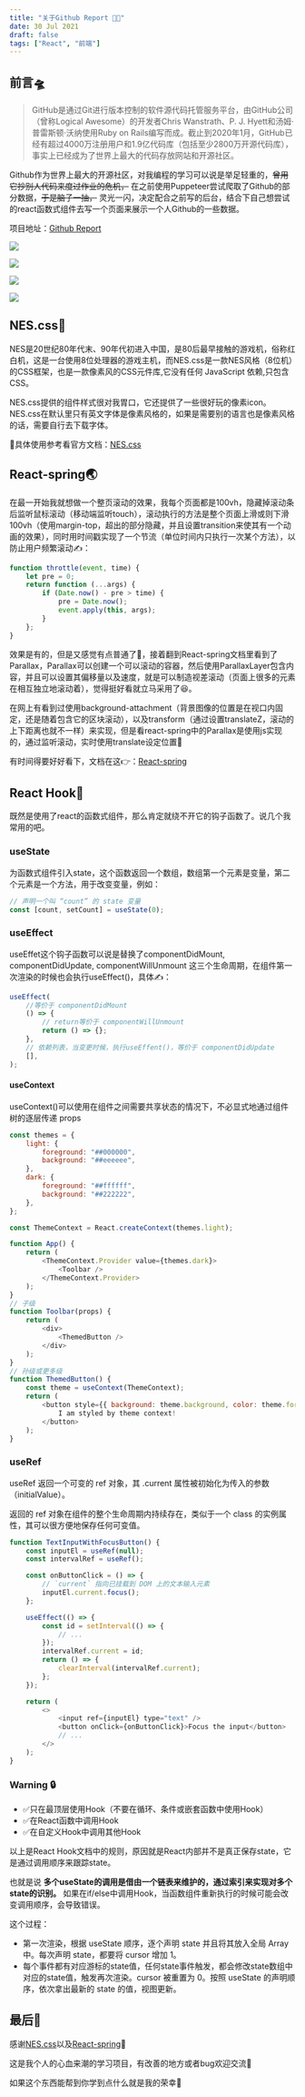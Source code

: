 ```yaml
---
title: "关于Github Report 👨‍🚀"
date: 30 Jul 2021
draft: false
tags: ["React", "前端"]
---
```


## 前言🛸

> GitHub是通过Git进行版本控制的软件源代码托管服务平台，由GitHub公司（曾称Logical Awesome）的开发者Chris Wanstrath、P. J. Hyett和汤姆·普雷斯顿·沃纳使用Ruby on Rails编写而成。截止到2020年1月，GitHub已经有超过4000万注册用户和1.9亿代码库（包括至少2800万开源代码库），事实上已经成为了世界上最大的代码存放网站和开源社区。

Github作为世界上最大的开源社区，对我编程的学习可以说是举足轻重的，~~曾用它抄别人代码来度过作业的危机，~~ 在之前使用Puppeteer尝试爬取了Github的部分数据，~~于是脑子一抽，~~ 灵光一闪，决定配合之前写的后台，结合下自己想尝试的react函数式组件去写一个页面来展示一个人Github的一些数据。

项目地址：[Github Report](https://github.com/Magren0321/github_report)

<!--more-->

![](/postImg/about-github-report/login.png)

![](/postImg/about-github-report/welcome.png)

![](/postImg/about-github-report/repinfo.png)

![](/postImg/about-github-report/contributions.png)

## NES.css🚀

NES是20世纪80年代末、90年代初进入中国，是80后最早接触的游戏机，俗称红白机，这是一台使用8位处理器的游戏主机，而NES.css是一款NES风格（8位机）的CSS框架，也是一款像素风的CSS元件库,它没有任何 JavaScript 依赖,只包含CSS。

NES.css提供的组件样式很对我胃口，它还提供了一些很好玩的像素icon。NES.css在默认里只有英文字体是像素风格的，如果是需要别的语言也是像素风格的话，需要自行去下载字体。

👀具体使用参考看官方文档：[NES.css](https://github.com/nostalgic-css/NES.css)

## React-spring🌏

在最一开始我就想做一个整页滚动的效果，我每个页面都是100vh，隐藏掉滚动条后监听鼠标滚动（移动端监听touch），滚动执行的方法是整个页面上滑或则下滑100vh（使用margin-top，超出的部分隐藏，并且设置transition来使其有一个动画的效果），同时用时间戳实现了一个节流（单位时间内只执行一次某个方法），以防止用户频繁滚动✍：

```js
function throttle(event, time) {
	let pre = 0;
	return function (...args) {
		if (Date.now() - pre > time) {
			pre = Date.now();
			event.apply(this, args);
		}
	};
}
```

效果是有的，但是又感觉有点普通了🤨，接着翻到React-spring文档里看到了Parallax，Parallax可以创建一个可以滚动的容器，然后使用ParallaxLayer包含内容，并且可以设置其偏移量以及速度，就是可以制造视差滚动（页面上很多的元素在相互独立地滚动着），觉得挺好看就立马采用了😆。

在网上有看到过使用background-attachment（背景图像的位置是在视口内固定，还是随着包含它的区块滚动），以及transform（通过设置translateZ，滚动的上下距离也就不一样）来实现，但是看react-spring中的Parallax是使用js实现的，通过监听滚动，实时使用translate设定位置🤔

有时间得要好好看下，文档在这👉：[React-spring](https://react-spring.io/)

## React Hook📡

既然是使用了react的函数式组件，那么肯定就绕不开它的钩子函数了。说几个我常用的吧。

### useState

为函数式组件引入state，这个函数返回一个数组，数组第一个元素是变量，第二个元素是一个方法，用于改变变量，例如：

```js
// 声明一个叫 “count” 的 state 变量
const [count, setCount] = useState(0);
```

### useEffect

useEffet这个钩子函数可以说是替换了componentDidMount, componentDidUpdate, componentWillUnmount 这三个生命周期，在组件第一次渲染的时候也会执行useEffect()，具体✍：

```js
useEffect(
	//等价于 componentDidMount
	() => {
		// return等价于 componentWillUnmount
		return () => {};
	},
	// 依赖列表，当变更时候，执行useEffent()，等价于 componentDidUpdate
	[],
);
```

#### useContext

useContext()可以使用在组件之间需要共享状态的情况下，不必显式地通过组件树的逐层传递 props

```js
const themes = {
	light: {
		foreground: "##000000",
		background: "##eeeeee",
	},
	dark: {
		foreground: "##ffffff",
		background: "##222222",
	},
};

const ThemeContext = React.createContext(themes.light);

function App() {
	return (
		<ThemeContext.Provider value={themes.dark}>
			<Toolbar />
		</ThemeContext.Provider>
	);
}
// 子级
function Toolbar(props) {
	return (
		<div>
			<ThemedButton />
		</div>
	);
}
// 孙级或更多级
function ThemedButton() {
	const theme = useContext(ThemeContext);
	return (
		<button style={{ background: theme.background, color: theme.foreground }}>
			I am styled by theme context!
		</button>
	);
}
```

### useRef

useRef 返回一个可变的 ref 对象，其 .current 属性被初始化为传入的参数（initialValue）。

返回的 ref 对象在组件的整个生命周期内持续存在，类似于一个 class 的实例属性，其可以很方便地保存任何可变值。

```js
function TextInputWithFocusButton() {
	const inputEl = useRef(null);
	const intervalRef = useRef();

	const onButtonClick = () => {
		// `current` 指向已挂载到 DOM 上的文本输入元素
		inputEl.current.focus();
	};

	useEffect(() => {
		const id = setInterval(() => {
			// ...
		});
		intervalRef.current = id;
		return () => {
			clearInterval(intervalRef.current);
		};
	});

	return (
		<>
			<input ref={inputEl} type="text" />
			<button onClick={onButtonClick}>Focus the input</button>
			// ...
		</>
	);
}
```

### Warning 🔒

- ✅只在最顶层使用Hook（不要在循环、条件或嵌套函数中使用Hook）
- ✅在React函数中调用Hook
- ✅在自定义Hook中调用其他Hook

以上是React Hook文档中的规则，原因就是React内部并不是真正保存state，它是通过调用顺序来跟踪state。

也就是说 **多个useState的调用是借由一个链表来维护的，通过索引来实现对多个state的识别。** 如果在if/else中调用Hook，当函数组件重新执行的时候可能会改变调用顺序，会导致错误。

这个过程：

- 第一次渲染，根据 useState 顺序，逐个声明 state 并且将其放入全局 Array 中。每次声明 state，都要将 cursor 增加 1。
- 每个事件都有对应游标的state值，任何state事件触发，都会修改state数组中对应的state值，触发再次渲染。cursor 被重置为 0。按照 useState 的声明顺序，依次拿出最新的 state 的值，视图更新。

## 最后🔭

感谢[NES.css](https://github.com/nostalgic-css/NES.css)以及[React-spring](https://react-spring.io/)🙏

这是我个人的心血来潮的学习项目，有改善的地方或者bug欢迎交流🙌

如果这个东西能帮到你学到点什么就是我的荣幸🔮
